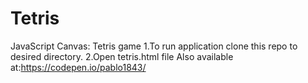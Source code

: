 # Tetris
JavaScript Canvas: Tetris game
1.To run application clone this repo to desired directory.
2.Open tetris.html file
Also available at:https://codepen.io/pablo1843/